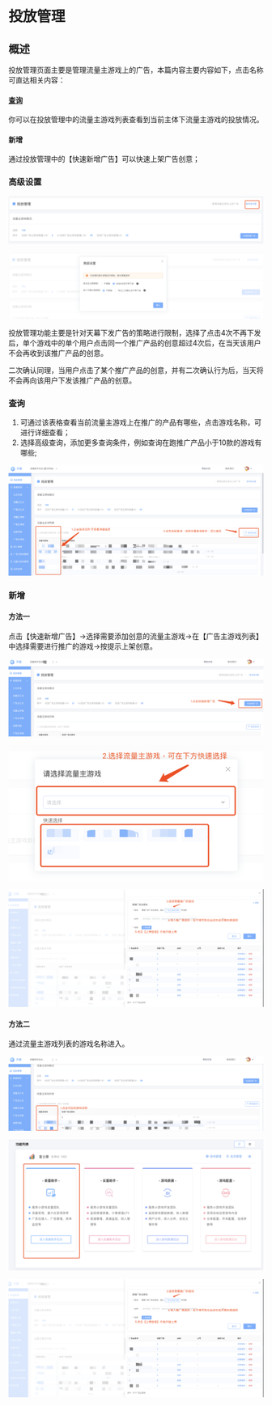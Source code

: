 # 投放管理

## 概述

投放管理页面主要是管理流量主游戏上的广告，本篇内容主要内容如下，点击名称可直达相关内容：

#### [查询](advertising-manage.md#cha-xun)

你可以在投放管理中的流量主游戏列表查看到当前主体下流量主游戏的投放情况。

#### 新增 

通过投放管理中的【快速新增广告】可以快速上架广告创意；



### 高级设置

![](../../.gitbook/assets/image%20%2886%29.png)

![](../../.gitbook/assets/image%20%2816%29.png)

投放管理功能主要是针对天幕下发广告的策略进行限制，选择了点击4次不再下发后，单个游戏中的单个用户点击同一个推广产品的创意超过4次后，在当天该用户不会再收到该推广产品的创意。

二次确认同理，当用户点击了某个推广产品的创意，并有二次确认行为后，当天将不会再向该用户下发该推广产品的创意。

### 查询

1. 可通过该表格查看当前流量主游戏上在推广的产品有哪些，点击游戏名称，可进行详细查看；
2. 选择高级查询，添加更多查询条件，例如查询在跑推广产品小于10款的游戏有哪些;

![](../../.gitbook/assets/image%20%2835%29.png)

### 新增

#### 方法一

点击【快速新增广告】-&gt;选择需要添加创意的流量主游戏-&gt;在【广告主游戏列表】中选择需要进行推广的游戏-&gt;按提示上架创意。

![](../../.gitbook/assets/image%20%2856%29.png)

![](../../.gitbook/assets/image%20%2855%29.png)

![](../../.gitbook/assets/image%20%28154%29.png)

#### 方法二

通过流量主游戏列表的游戏名称进入。

![](../../.gitbook/assets/image%20%28153%29.png)

![](../../.gitbook/assets/image%20%2880%29.png)

![](../../.gitbook/assets/image%20%28154%29.png)

